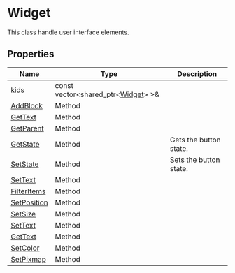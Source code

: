 # Widget #
This class handle user interface elements.

## Properties ##

| Name | Type | Description
|---|---|---|
| kids | const vector<shared_ptr<[Widget](API_Widget.md)\> \>& | |
| [AddBlock](CPP_AddBlock.md) | Method | |
| [GetText](CPP_Widget_GetText.md) | Method | |
| [GetParent](CPP_Widget_GetParent.md) | Method | |
| [GetState](CPP_Widget_GetState.md) | Method | Gets the button state. |
| [SetState](CPP_Widget_SetState.md) | Method | Sets the button state. |
| [SetText](CPP_Widget_SetText.md) | Method | |
| [FilterItems](CPP_Widget_FilterItems.md) | Method | |
| [SetPosition](CPP_Widget_SetPosition.md) | Method | |
| [SetSize](CPP_Widget_SetSize.md) | Method | |
| [SetText](CPP_Widget_SetText.md) | Method | |
| [GetText](CPP_Widget_GetText.md) | Method | |
| [SetColor](CPP_Widget_SetColor.md) | Method | |
| [SetPixmap](CPP_Widget_SetPixmap.md) | Method | |

